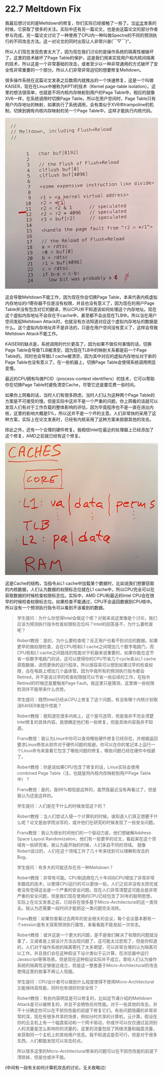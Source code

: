 # 22.7 Meltdown Fix

我最后想讨论的是Meltdown的修复，你们实际已经接触了一些了。当[论文](https://pdos.csail.mit.edu/6.828/2020/readings/meltdown.pdf)发表的时候，它获取了很多的关注。实际中还有另一篇论文，也是由这篇论文的部分作者参与完成，另一篇论文讨论了一种使用了CPU内一种叫做Spectre的不同的预测执行的不同攻击方法。这一对论文的同时出现让人非常兴奋\(￣▽￣\)"。

所以人们现在发现危害太大了，因为现在我们讨论的是操作系统的隔离性被破坏了。这里的技术破坏了Page Table的保护，这是我们用来实现用户和内核间隔离的技术，所以这是一个非常基础的攻击，或者至少以一种非常通用的方式破坏了安全性非常重要的一个部分。所以人们非常非常迫切的想要修复Meltdown。

很多操作系统在这篇论文发表之后数周内就推出的一个快速修复，这是一个叫做KAISER，现在在Linux中被称为KPTI的技术（Kernel page-table isolation）。这里的想法很简单，也就是不将内核内存映射到用户的Page Table中，相应的就像XV6一样，在系统调用时切换Page Table。所以在用户空间时，Page Table只有用户内存地址的映射，如果执行了系统调用，会有类似于XV6中trampoline的机制，切换到拥有内核内存映射的另一个Page Table中，这样才能执行内核代码。

![](../gitbook/assets/image%20%28878%29.png)

这会导致Meltdown不能工作，因为现在你会切换Page Table，本来代表内核虚拟内存地址的r1寄存器不仅是没有权限，并且也没有意义了，因为现在的用户Page Table并没有包含对它的翻译，所以CPU并不知道该如何处理这个内存地址。现在这个虚拟内存地址不会存在于cache中，甚至都不会出现在TLB中。所以当在用户空间发起Meltdown Attack时，也就没有办法知道对应这个虚拟内存地址的数据是什么。这个虚拟内存地址并不是非法的，只是在用户空间没有意义了，这样会导致Meltdown Attack不能工作。

KAISER的缺点是，系统调用的代价更高了，因为如果不做任何事情的话，切换Page Table会导致TLB被清空，因为现在TLB中的映射关系都是前一个Page Table的。同时也会导致L1 cache被清空，因为其中对应的虚拟内存地址对于新的Page Table也没有意义了。在一些机器上，切换Page Table会使得系统调用明显变慢。

最近的CPU拥有叫做PCID（process-context identifiers）的技术，它可以帮助你在切换Page Table时避免清空Cache，尽管它还是要花费一些时间。

如果你上网看的话，当时人们有很多顾虑，当时人们认为这种两个Page Table的方案是不可接受的慢。但是实际中这并不是一个严重的问题，你上网看的话就可以发现人们有对于工作负载的整体影响的评估，因为毕竟程序也不是一直在进出内核，这里的影响大概是5%，所以这并不是一个坏的主意。人们非常快的采用了这种方案，实际上在论文发表时，已经有内核采用了这种方案来抵御其他的攻击。

除此之外，还有一个合理的硬件修复。我相信Intel在最近的处理器上已经添加了这个修复，AMD之前就已经有这个修复。

![](../gitbook/assets/image%20%28875%29.png)

这是Cache的结构，当指令从L1 cache中加载某个数据时，比如说我们想要窃取的内核数据，人们认为数据的权限标志位就在L1 cache中，所以CPU完全可以在获取数据的时候检查权限标志位。实际中，AMD CPU和最近的Intel CPU会在很早的时候检查权限标志位。如果检查不能通过，CPU不会返回数据到CPU核中。所以没有一个预测执行指令可以看到不该看到的数据。

> 学生提问：为什么你觉得Intel会做这个呢？对我来说这里像是个讨论，我们应该为预测执行指令检查权限标志位吗？Intel的回答是不，为什么要检查呢？
>
> Robert教授：是的，为什么要检查呢？反正用户也看不到对应的数据。如果更早的做权限检查，会在CPU核和L1 cache之间增加几个数字电路门，而CPU核和L1 cache之间路径的性能对于机器来说重要的，如果你能在这节省一些数字电路门的话，这可以使得你的CPU节省几个cycle来从L1 cache获取数据，进而更快的运行程序。所以很容易可以想到如果过早的检查权限，会在电路上增加几个晶体管。因为毕竟所有的预测执行指令都会Retired，并不是说过早的检查权限就可以节省一些后续的工作，在指令Retired的时候还是要触发Page Fault。我这里只是猜测，这里做一些权限检测并不能带来什么优势。
>
> 学生提问：既然Intel已经从CPU上修复了这个问题，有没有哪个内核计划取消KAISER来提升性能？
>
> Robert教授：我知道在很多内核上，这个是可选项，但是我并不完全清楚Intel修复的具体内容。我很确定他们有一些修复，但是具体内容我并不知道。
>
> Frans教授：我认为Linux中你可以查询哪些硬件修复已经存在，并根据返回要求Linux修改从软件对于硬件问题的规避。你可以在你的笔记本上运行一个Linux命令来查看它包含了哪些问题的修复，哪些问题已经在硬件中规避了。
>
> Robert教授：你是说如果CPU包含了修复的话，Linux实际会使用combined Page Table（注，也就是将内核内存映射到用户Page Table中）？
>
> Frans教授：是的，我99%相信是这样的，虽然我最近没有再看过了，但是我认为还是这样的。
>
> 学生提问：人们是在干什么的时候发现这个的？
>
> Robert教授：当人们尝试入侵一个计算机的时候。谁知道人们真正想要干什么呢？论文是由学院派写的，或许他们在研究的时候发现了一些安全问题。
>
> Frans教授：我认为很长时间他们的一个驱动力是，他们想破解Address Space Layout Randomization，他们有一些更早的论文，看起来在这个领域有一些研究者。我认为最开始的时候，人们来自不同的领域。 就像Robert说过的，人们在这个领域工作了几十年来找到可以理解和攻击的Bug。
>
> 学生提问：有多大的可能还存在另一种Meltdown？
>
> Robert教授：非常有可能。CPU制造商在几十年间向CPU增加了非常非常多酷炫的技术，以使得CPU运行的可以更快一些。人们之前并没有太担忧或者没有觉得这会是一个严重的安全问题。现在人们非常清楚这可能会是非常严重的安全问题，但是我们现在使用的CPU已经包含了30年的聪明思想，实际上在论文发表之前，已经存在很多基于Micro-Architectural的这一类攻击。我认为还需要一段时间才能把这一类问题完全消除。
>
> Frans教授：如果你查看过去两年的安全相关的会议，每个会议基本都有一个session是有关探索预测执行属性，来看看能不能发起一次攻击。
>
> Robert教授：或许这是一个更大的问题，是不是我们解决了有限的问题就没事了，又或者是上层设计方法出现问题了。这可能太过悲观了，但是你知道的，人们对于操作系统的隔离寄托了太多期望，可以非常合理的认为隔离可以工作。并且我们会在这种假设下设计类似于云计算，在浏览器中运行Javascript等等场景。但是现在这种假设实际并不成立，曾经人们认为操作系统的隔离性足够接近成立，但是这一整套基于Micro-Architectural的攻击使得这里的故事不再让人信服。
>
> 学生提问：CPU设计者可以做到什么程度使得不使用Micro-Architectural又能保持高性能，同时也有很好的安全性？
>
> Robert教授：有些内容明显是可以修复的，比如这节课介绍的Meltdown Attack是可以被修复的，并且不会牺牲任何性能。对于一些其他的攻击，并不十分确定你可以在不损伤性能的前提下修复它们。有些问题隐藏的非常非常的深，现在有很多共享的场景，例如分时共享的计算机，云计算。假设在你的云主机上有一个磁盘驱动和一个网卡驱动，你或许可以仅仅通过监测别人的流量是怎么影响你的流量的，这里的流量包括了网络流量和磁盘流量，来获取同一个主机上的其他用户信息。我不知道这是否可行，但是对于很多东西，人们都能发现可以攻击的点。
>
> 所以很多这里的Micro-Architectural带来的问题可以在不损伤性能的前提下清除掉，但是也或许不能。

\(中间有一段有关如何计算机攻击的讨论，无关故略过\)

